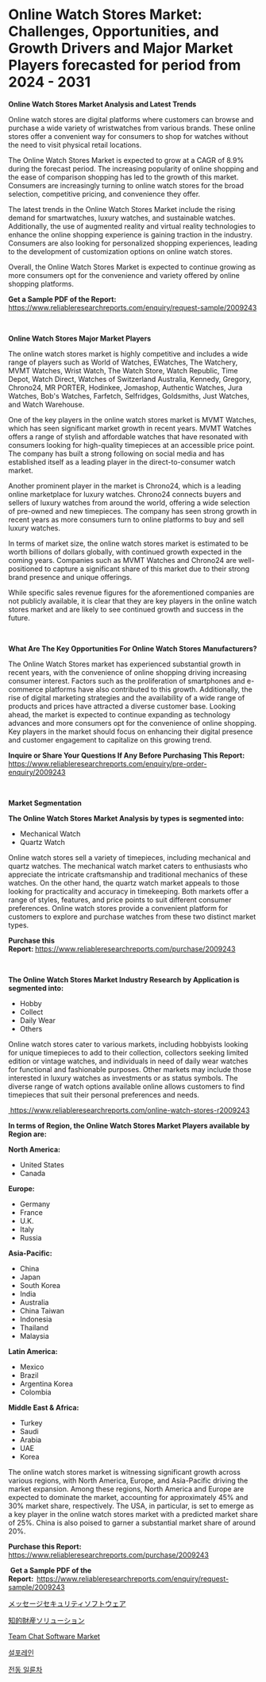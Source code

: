 <p><h1>Online Watch Stores Market: Challenges, Opportunities, and Growth Drivers and Major Market Players forecasted for period from 2024 - 2031</h1></p><p><strong>Online Watch Stores Market Analysis and Latest Trends</strong></p>
<p><p>Online watch stores are digital platforms where customers can browse and purchase a wide variety of wristwatches from various brands. These online stores offer a convenient way for consumers to shop for watches without the need to visit physical retail locations. </p><p>The Online Watch Stores Market is expected to grow at a CAGR of 8.9% during the forecast period. The increasing popularity of online shopping and the ease of comparison shopping has led to the growth of this market. Consumers are increasingly turning to online watch stores for the broad selection, competitive pricing, and convenience they offer.</p><p>The latest trends in the Online Watch Stores Market include the rising demand for smartwatches, luxury watches, and sustainable watches. Additionally, the use of augmented reality and virtual reality technologies to enhance the online shopping experience is gaining traction in the industry. Consumers are also looking for personalized shopping experiences, leading to the development of customization options on online watch stores.</p><p>Overall, the Online Watch Stores Market is expected to continue growing as more consumers opt for the convenience and variety offered by online shopping platforms.</p></p>
<p><strong>Get a Sample PDF of the Report:&nbsp;</strong> <a href="https://www.reliableresearchreports.com/enquiry/request-sample/2009243">https://www.reliableresearchreports.com/enquiry/request-sample/2009243</a></p>
<p>&nbsp;</p>
<p><strong>Online Watch Stores Major Market Players</strong></p>
<p><p>The online watch stores market is highly competitive and includes a wide range of players such as World of Watches, EWatches, The Watchery, MVMT Watches, Wrist Watch, The Watch Store, Watch Republic, Time Depot, Watch Direct, Watches of Switzerland Australia, Kennedy, Gregory, Chrono24, MR PORTER, Hodinkee, Jomashop, Authentic Watches, Jura Watches, Bob's Watches, Farfetch, Selfridges, Goldsmiths, Just Watches, and Watch Warehouse.</p><p>One of the key players in the online watch stores market is MVMT Watches, which has seen significant market growth in recent years. MVMT Watches offers a range of stylish and affordable watches that have resonated with consumers looking for high-quality timepieces at an accessible price point. The company has built a strong following on social media and has established itself as a leading player in the direct-to-consumer watch market.</p><p>Another prominent player in the market is Chrono24, which is a leading online marketplace for luxury watches. Chrono24 connects buyers and sellers of luxury watches from around the world, offering a wide selection of pre-owned and new timepieces. The company has seen strong growth in recent years as more consumers turn to online platforms to buy and sell luxury watches.</p><p>In terms of market size, the online watch stores market is estimated to be worth billions of dollars globally, with continued growth expected in the coming years. Companies such as MVMT Watches and Chrono24 are well-positioned to capture a significant share of this market due to their strong brand presence and unique offerings.</p><p>While specific sales revenue figures for the aforementioned companies are not publicly available, it is clear that they are key players in the online watch stores market and are likely to see continued growth and success in the future.</p></p>
<p>&nbsp;</p>
<p><strong>What Are The Key Opportunities For Online Watch Stores Manufacturers?</strong></p>
<p><p>The Online Watch Stores market has experienced substantial growth in recent years, with the convenience of online shopping driving increasing consumer interest. Factors such as the proliferation of smartphones and e-commerce platforms have also contributed to this growth. Additionally, the rise of digital marketing strategies and the availability of a wide range of products and prices have attracted a diverse customer base. Looking ahead, the market is expected to continue expanding as technology advances and more consumers opt for the convenience of online shopping. Key players in the market should focus on enhancing their digital presence and customer engagement to capitalize on this growing trend.</p></p>
<p><strong>Inquire or Share Your Questions If Any Before Purchasing This Report:</strong> <a href="https://www.reliableresearchreports.com/enquiry/pre-order-enquiry/2009243">https://www.reliableresearchreports.com/enquiry/pre-order-enquiry/2009243</a></p>
<p>&nbsp;</p>
<p><strong>Market Segmentation</strong></p>
<p><strong>The Online Watch Stores Market Analysis by types is segmented into:</strong></p>
<p><ul><li>Mechanical Watch</li><li>Quartz Watch</li></ul></p>
<p><p>Online watch stores sell a variety of timepieces, including mechanical and quartz watches. The mechanical watch market caters to enthusiasts who appreciate the intricate craftsmanship and traditional mechanics of these watches. On the other hand, the quartz watch market appeals to those looking for practicality and accuracy in timekeeping. Both markets offer a range of styles, features, and price points to suit different consumer preferences. Online watch stores provide a convenient platform for customers to explore and purchase watches from these two distinct market types.</p></p>
<p><strong>Purchase this Report:&nbsp;</strong><a href="https://www.reliableresearchreports.com/purchase/2009243">https://www.reliableresearchreports.com/purchase/2009243</a></p>
<p>&nbsp;</p>
<p><strong>The Online Watch Stores Market Industry Research by Application is segmented into:</strong></p>
<p><ul><li>Hobby</li><li>Collect</li><li>Daily Wear</li><li>Others</li></ul></p>
<p><p>Online watch stores cater to various markets, including hobbyists looking for unique timepieces to add to their collection, collectors seeking limited edition or vintage watches, and individuals in need of daily wear watches for functional and fashionable purposes. Other markets may include those interested in luxury watches as investments or as status symbols. The diverse range of watch options available online allows customers to find timepieces that suit their personal preferences and needs.</p></p>
<p><a href="https://www.reliableresearchreports.com/online-watch-stores-r2009243">&nbsp;https://www.reliableresearchreports.com/online-watch-stores-r2009243</a></p>
<p><strong>In terms of Region, the Online Watch Stores Market Players available by Region are:</strong></p>
<p>
    <p> <strong> North America: </strong>
        <ul>
            <li>United States</li>
            <li>Canada</li>
        </ul>
        </p> 
    <p> <strong> Europe: </strong>
        <ul>
            <li>Germany</li>
            <li>France</li>
            <li>U.K.</li>
            <li>Italy</li>
            <li>Russia</li>
        </ul>
        </p> 
    <p> <strong> Asia-Pacific: </strong>
        <ul>
            <li>China</li>
            <li>Japan</li>
            <li>South Korea</li>
            <li>India</li>
            <li>Australia</li>
            <li>China Taiwan</li>
            <li>Indonesia</li>
            <li>Thailand</li>
            <li>Malaysia</li>
        </ul>
        </p> 
    <p> <strong> Latin America: </strong>
        <ul>
            <li>Mexico</li>
            <li>Brazil</li>
            <li>Argentina Korea</li>
            <li>Colombia</li>
        </ul>
        </p> 
    <p> <strong> Middle East & Africa: </strong>
        <ul>
            <li>Turkey</li>
            <li>Saudi</li>
            <li>Arabia</li>
            <li>UAE</li>
            <li>Korea</li>
        </ul>
    </p>
    </p>
<p><p>The online watch stores market is witnessing significant growth across various regions, with North America, Europe, and Asia-Pacific driving the market expansion. Among these regions, North America and Europe are expected to dominate the market, accounting for approximately 45% and 30% market share, respectively. The USA, in particular, is set to emerge as a key player in the online watch stores market with a predicted market share of 25%. China is also poised to garner a substantial market share of around 20%.</p></p>
<p><strong>Purchase this Report: </strong><a href="https://www.reliableresearchreports.com/purchase/2009243">https://www.reliableresearchreports.com/purchase/2009243</a></p>
<p>&nbsp;<strong>Get a Sample PDF of the Report:&nbsp;&nbsp;</strong><a href="https://www.reliableresearchreports.com/enquiry/request-sample/2009243">https://www.reliableresearchreports.com/enquiry/request-sample/2009243</a></p>
<p><strong></strong></p>
<p><p><a href="https://medium.com/@awicka/%E3%83%A1%E3%83%83%E3%82%BB%E3%83%BC%E3%82%B8%E3%83%B3%E3%82%B0%E3%82%BB%E3%82%AD%E3%83%A5%E3%83%AA%E3%83%86%E3%82%A3%E3%82%BD%E3%83%95%E3%83%88%E3%82%A6%E3%82%A7%E3%82%A2%E5%B8%82%E5%A0%B4-%E5%B8%82%E5%A0%B4cagr-%E5%B8%82%E5%A0%B4%E5%8B%95%E5%90%91-%E6%88%90%E9%95%B7%E6%88%A6%E7%95%A5%E3%81%AB%E9%96%A2%E3%81%99%E3%82%8B%E6%B4%9E%E5%AF%9F-cf53c6cb8802">メッセージセキュリティソフトウェア</a></p><p><a href="https://github.com/ReyesKohler20231/Market-Research-Report-List-1/blob/main/623918639775.md">知的財産ソリューション</a></p><p><a href="https://github.com/Whitneyboyettebo9kiw7yr13/Market-Research-Report-List-2/blob/main/team-chat-software-market.md">Team Chat Software Market</a></p><p><a href="https://github.com/vsn7qpua81q/Market-Research-Report-List-2/blob/main/420589859756.md">설포레인</a></p><p><a href="https://github.com/Elenrrera7685/Market-Research-Report-List-1/blob/main/143634659757.md">전동 일륜차</a></p></p>